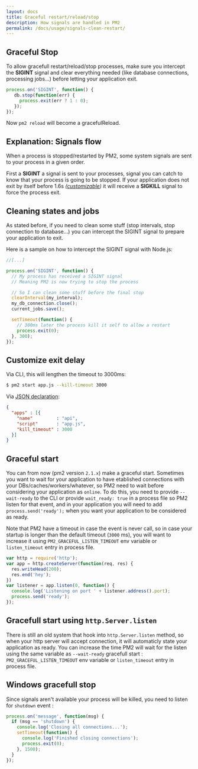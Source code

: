 ```yaml
---
layout: docs
title: Graceful restart/reload/stop
description: How signals are handled in PM2
permalink: /docs/usage/signals-clean-restart/
---
```


## Graceful Stop

To allow gracefull restart/reload/stop processes, make sure you intercept the **SIGINT** signal and clear everything needed (like database connections, processing jobs...) before letting your application exit. 

```javascript
process.on('SIGINT', function() {
   db.stop(function(err) {
     process.exit(err ? 1 : 0);
   });
});
```

Now `pm2 reload` will become a gracefulReload.

## Explanation: Signals flow

When a process is stopped/restarted by PM2, some system signals are sent to your process in a given order.

First a **SIGINT** a signal is sent to your processes, signal you can catch to know that your process is going to be stopped. If your application does not exit by itself before 1.6s *([customizable](http://pm2.keymetrics.io/docs/usage/signals-clean-restart/#customize-exit-delay))* it will receive a **SIGKILL** signal to force the process exit.

## Cleaning states and jobs

As stated before, if you need to clean some stuff (stop intervals, stop connection to database...) you can intercept the SIGINT signal to prepare your application to exit.

Here is a sample on how to intercept the SIGINT signal with Node.js:

```javascript
//[...]

process.on('SIGINT', function() {
  // My process has received a SIGINT signal
  // Meaning PM2 is now trying to stop the process

  // So I can clean some stuff before the final stop
  clearInterval(my_interval);
  my_db_connection.close();
  current_jobs.save();

  setTimeout(function() {
    // 300ms later the process kill it self to allow a restart
    process.exit(0);
  }, 300);
});
```

## Customize exit delay

Via CLI, this will lengthen the timeout to 3000ms:

```bash
$ pm2 start app.js --kill-timeout 3000
```

Via [JSON declaration](http://pm2.keymetrics.io/docs/usage/application-declaration/):

```json
{
  "apps" : [{
    "name"         : "api",
    "script"       : "app.js",
    "kill_timeout" : 3000
  }]
}
```

## Graceful start

You can from now (pm2 version `2.1.x`) make a graceful start. Sometimes you want to wait for your application to have etablished connections with your DBs/caches/workers/whatever, so PM2 need to wait before considering your application as `online`. 
To do this, you need to provide `--wait-ready` to the CLI or provide `wait_ready: true` in a process file so PM2 listen for that event, and in your application you will need to add `process.send('ready');` when you want your application to be considered as ready.

Note that PM2 have a timeout in case the event is never call, so in case your startup is longer than the default timeout (`3000` ms), you will want to increase it using `PM2_GRACEFUL_LISTEN_TIMEOUT` env variable or `listen_timeout` entry in process file. 

```javascript
var http = require('http');
var app = http.createServer(function(req, res) {
  res.writeHead(200);
  res.end('hey');
})
var listener = app.listen(0, function() {
  console.log('Listening on port ' + listener.address().port);
  process.send('ready');
});
```

## Gracefull start using `http.Server.listen`

There is still an old system that hook into `http.Server.listen` method, so when your http server will accept connection, it will automaticly state your application as ready. You can increase the time PM2 will wait for the listen using the same variable as `--wait-ready` gracefull start : `PM2_GRACEFUL_LISTEN_TIMEOUT` env variable or `listen_timeout` entry in process file.


## Windows gracefull stop

Since signals aren't available your process will be killed, you need to listen for `shutdown` event :

```javascript
process.on('message', function(msg) {
  if (msg == 'shutdown') {
    console.log('Closing all connections...');
    setTimeout(function() {
      console.log('Finished closing connections');
      process.exit(0);
    }, 1500);
  }
});
```
